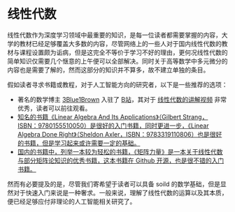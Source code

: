# 线性代数

线性代数作为深度学习领域中最重要的知识，是每一位读者都需要掌握的内容，大学的教材已经足够覆盖大多数的内容，尽管网络上的一些人对于国内线性代数的教材与课程设置颇为诟病，但是这完全不等价于学习不好的理由，更何况线性代数的简单知识仅需要几个惬意的上午便可以全部解决。同时关于高等数学中多元微分的内容也是需要了解的，然而这部分的知识并不算多，故不建立单独的条目。

假如读者寻求书籍或教程，对于人工智能方向的研究者，以下是一些推荐的选项：

- 著名的数学博主 [3Blue1Brown](https://space.bilibili.com/88461692) 入驻了 [B站](https://www.bilibili.com/)，其对于 [线性代数的讲解视频](https://www.bilibili.com/video/BV1rs411k7ru/) 非常优秀，读者可以前往观看。
- <u>知名的书籍《Linear Algebra And Its Applications》（Gilbert Strang，ISBN：9780155510050）是很好的入门书籍，同时更进一步，《Linear Algebra Done Right》（Sheldon Axler，ISBN：9783319110806）也是很好的书籍，但是学习起来或许需要一定的基础。</u>
- <u>国内的书籍中，列举一本较为轻松的书籍，《[矩阵力量](https://github.com/Visualize-ML/Book4_Power-of-Matrix)》是一本关于线性代数与部分矩阵论知识的优秀书籍，这本书籍在 Github 开源，也是很不错的入门书籍。</u>

然而有必要提及的是，尽管我们寄希望于读者可以具备 soild 的数学基础，但是显然对于快速入门来说是一种奢求。一般来说，理解了线性代数的运算以及其本质，便已经足够应付非理论的人工智能相关研究了。